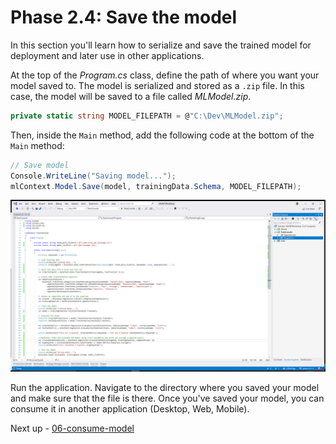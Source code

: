 # Phase 2.4: Save the model

In this section you'll learn how to serialize and save the trained model for deployment and later use in other applications.

At the top of the *Program.cs* class, define the path of where you want your model saved to. The model is serialized and stored as a `.zip` file. In this case, the model will be saved to a file called *MLModel.zip*.

```csharp
private static string MODEL_FILEPATH = @"C:\Dev\MLModel.zip";
```

Then, inside the `Main` method, add the following code at the bottom of the `Main` method:

```csharp
// Save model
Console.WriteLine("Saving model...");
mlContext.Model.Save(model, trainingData.Schema, MODEL_FILEPATH);
```

![Save the model](./media/save-model.png)

Run the application. Navigate to the directory where you saved your model and make sure that the file is there. Once you've saved your model, you can consume it in another application (Desktop, Web, Mobile).


Next up - [06-consume-model](06-consume-model.md)
